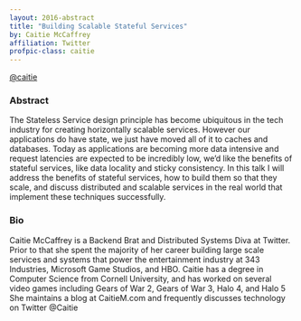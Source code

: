 ```yaml
---
layout: 2016-abstract
title: "Building Scalable Stateful Services"
by: Caitie McCaffrey
affiliation: Twitter
profpic-class: caitie
---
```


[@caitie](https://twitter.com/caitie)

### Abstract

The Stateless Service design principle has become ubiquitous in the tech
industry for creating horizontally scalable services. However our applications
do have state, we just have moved all of it to caches and databases. Today as
applications are becoming more data intensive and request latencies are expected
to be incredibly low, we’d like the benefits of stateful services, like data
locality and sticky consistency. In this talk I will address the benefits of
stateful services, how to build them so that they scale, and discuss distributed
and scalable services in the real world that implement these techniques
successfully.

### Bio

Caitie McCaffrey is a Backend Brat and Distributed Systems Diva at Twitter.
Prior to that she spent the majority of her career building large scale services
and systems that power the entertainment industry at 343 Industries, Microsoft
Game Studios, and HBO. Caitie has a degree in Computer Science from Cornell
University, and has worked on several video games including Gears of War 2,
Gears of War 3, Halo 4, and Halo 5 She maintains a blog at CaitieM.com and
frequently discusses technology on Twitter @Caitie